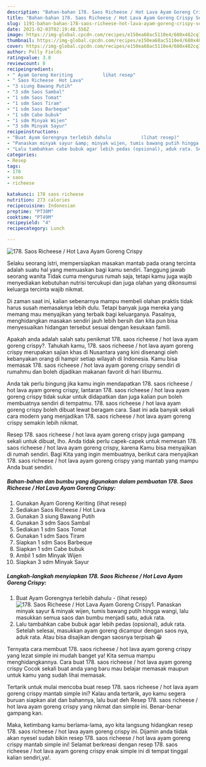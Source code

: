 ```yaml
---
description: "Bahan-bahan 178. Saos Richeese / Hot Lava Ayam Goreng Crispy Sederhana dan Mudah Dibuat"
title: "Bahan-bahan 178. Saos Richeese / Hot Lava Ayam Goreng Crispy Sederhana dan Mudah Dibuat"
slug: 1191-bahan-bahan-178-saos-richeese-hot-lava-ayam-goreng-crispy-sederhana-dan-mudah-dibuat
date: 2021-02-03T02:19:48.556Z
image: https://img-global.cpcdn.com/recipes/e150ea68ac5110e4/680x482cq70/178-saos-richeese-hot-lava-ayam-goreng-crispy-foto-resep-utama.jpg
thumbnail: https://img-global.cpcdn.com/recipes/e150ea68ac5110e4/680x482cq70/178-saos-richeese-hot-lava-ayam-goreng-crispy-foto-resep-utama.jpg
cover: https://img-global.cpcdn.com/recipes/e150ea68ac5110e4/680x482cq70/178-saos-richeese-hot-lava-ayam-goreng-crispy-foto-resep-utama.jpg
author: Polly Fields
ratingvalue: 3.8
reviewcount: 8
recipeingredient:
- " Ayam Goreng Keriting           lihat resep"
- " Saos Richeese  Hot Lava"
- "3 siung Bawang Putih"
- "3 sdm Saos Sambal"
- "1 sdm Saos Tomat"
- "1 sdm Saos Tiram"
- "1 sdm Saos Barbeque"
- "1 sdm Cabe bubuk"
- "1 sdm Minyak Wijen"
- "3 sdm Minyak Sayur"
recipeinstructions:
- "Buat Ayam Gorengnya terlebih dahulu           (lihat resep)"
- "Panaskan minyak sayur &amp; minyak wijen, tumis bawang putih hingga wangi, lalu masukkan semua saos dan bumbu menjadi satu, aduk rata."
- "Lalu tambahkan cabe bubuk agar lebih pedas (opsional), aduk rata. Setelah selesai, masukkan ayam goreng dicampur dengan saos nya, aduk rata. Atau bisa disajikan dengan saosnya terpisah 😀"
categories:
- Resep
tags:
- 178
- saos
- richeese

katakunci: 178 saos richeese 
nutrition: 273 calories
recipecuisine: Indonesian
preptime: "PT38M"
cooktime: "PT49M"
recipeyield: "4"
recipecategory: Lunch

---
```



![178. Saos Richeese / Hot Lava Ayam Goreng Crispy](https://img-global.cpcdn.com/recipes/e150ea68ac5110e4/680x482cq70/178-saos-richeese-hot-lava-ayam-goreng-crispy-foto-resep-utama.jpg)

Selaku seorang istri, mempersiapkan masakan mantab pada orang tercinta adalah suatu hal yang memuaskan bagi kamu sendiri. Tanggung jawab seorang  wanita Tidak cuma mengurus rumah saja, tetapi kamu juga wajib menyediakan kebutuhan nutrisi tercukupi dan juga olahan yang dikonsumsi keluarga tercinta wajib nikmat.

Di zaman  saat ini, kalian sebenarnya mampu membeli olahan praktis tidak harus susah memasaknya lebih dulu. Tetapi banyak juga mereka yang memang mau menyajikan yang terbaik bagi keluarganya. Pasalnya, menghidangkan masakan sendiri jauh lebih bersih dan kita pun bisa menyesuaikan hidangan tersebut sesuai dengan kesukaan famili. 



Apakah anda adalah salah satu penikmat 178. saos richeese / hot lava ayam goreng crispy?. Tahukah kamu, 178. saos richeese / hot lava ayam goreng crispy merupakan sajian khas di Nusantara yang kini disenangi oleh kebanyakan orang di hampir setiap wilayah di Indonesia. Kamu bisa memasak 178. saos richeese / hot lava ayam goreng crispy sendiri di rumahmu dan boleh dijadikan makanan favorit di hari liburmu.

Anda tak perlu bingung jika kamu ingin mendapatkan 178. saos richeese / hot lava ayam goreng crispy, lantaran 178. saos richeese / hot lava ayam goreng crispy tidak sukar untuk didapatkan dan juga kalian pun boleh membuatnya sendiri di tempatmu. 178. saos richeese / hot lava ayam goreng crispy boleh dibuat lewat beragam cara. Saat ini ada banyak sekali cara modern yang menjadikan 178. saos richeese / hot lava ayam goreng crispy semakin lebih nikmat.

Resep 178. saos richeese / hot lava ayam goreng crispy juga gampang sekali untuk dibuat, lho. Anda tidak perlu capek-capek untuk memesan 178. saos richeese / hot lava ayam goreng crispy, karena Kamu bisa menyajikan di rumah sendiri. Bagi Kita yang ingin membuatnya, berikut cara menyajikan 178. saos richeese / hot lava ayam goreng crispy yang mantab yang mampu Anda buat sendiri.

<!--inarticleads1-->

##### Bahan-bahan dan bumbu yang digunakan dalam pembuatan 178. Saos Richeese / Hot Lava Ayam Goreng Crispy:

1. Gunakan  Ayam Goreng Keriting           (lihat resep)
1. Sediakan  Saos Richeese / Hot Lava
1. Gunakan 3 siung Bawang Putih
1. Gunakan 3 sdm Saos Sambal
1. Sediakan 1 sdm Saos Tomat
1. Gunakan 1 sdm Saos Tiram
1. Siapkan 1 sdm Saos Barbeque
1. Siapkan 1 sdm Cabe bubuk
1. Ambil 1 sdm Minyak Wijen
1. Siapkan 3 sdm Minyak Sayur




<!--inarticleads2-->

##### Langkah-langkah menyiapkan 178. Saos Richeese / Hot Lava Ayam Goreng Crispy:

1. Buat Ayam Gorengnya terlebih dahulu -           (lihat resep)
<img src="https://img-global.cpcdn.com/steps/deba594b7bfa4638/160x128cq70/178-saos-richeese-hot-lava-ayam-goreng-crispy-langkah-memasak-1-foto.jpg" alt="178. Saos Richeese / Hot Lava Ayam Goreng Crispy">1. Panaskan minyak sayur &amp; minyak wijen, tumis bawang putih hingga wangi, lalu masukkan semua saos dan bumbu menjadi satu, aduk rata.
1. Lalu tambahkan cabe bubuk agar lebih pedas (opsional), aduk rata. Setelah selesai, masukkan ayam goreng dicampur dengan saos nya, aduk rata. Atau bisa disajikan dengan saosnya terpisah 😀




Ternyata cara membuat 178. saos richeese / hot lava ayam goreng crispy yang lezat simple ini mudah banget ya! Kita semua mampu menghidangkannya. Cara buat 178. saos richeese / hot lava ayam goreng crispy Cocok sekali buat anda yang baru mau belajar memasak maupun untuk kamu yang sudah lihai memasak.

Tertarik untuk mulai mencoba buat resep 178. saos richeese / hot lava ayam goreng crispy mantab simple ini? Kalau anda tertarik, ayo kamu segera buruan siapkan alat dan bahannya, lalu buat deh Resep 178. saos richeese / hot lava ayam goreng crispy yang nikmat dan simple ini. Benar-benar gampang kan. 

Maka, ketimbang kamu berlama-lama, ayo kita langsung hidangkan resep 178. saos richeese / hot lava ayam goreng crispy ini. Dijamin anda tiidak akan nyesel sudah bikin resep 178. saos richeese / hot lava ayam goreng crispy mantab simple ini! Selamat berkreasi dengan resep 178. saos richeese / hot lava ayam goreng crispy enak simple ini di tempat tinggal kalian sendiri,ya!.

